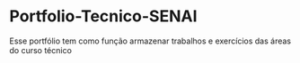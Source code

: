 # Portfolio-Tecnico-SENAI
Esse portfólio tem como função armazenar trabalhos e exercícios das áreas do curso técnico 
